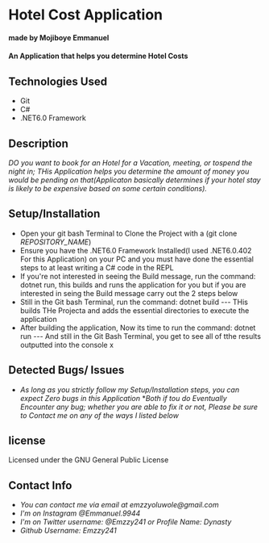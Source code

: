 # Hotel Cost Application
#### made by Mojiboye Emmanuel

#### An Application that helps you determine Hotel Costs

## Technologies Used
* Git
* C#
* .NET6.0 Framework

## Description
_DO you want to book for an Hotel for a Vacation, meeting, or tospend the night in; THis Application helps you determine the amount of money you would be pending on that(Applicaton basically determines if your hotel stay is likely to be expensive based on some certain conditions)._

## Setup/Installation
* Open your git bash Terminal to Clone the Project with a (git clone _REPOSITORY_NAME_)
* Ensure you have the .NET6.0 Framework Installed(I used .NET6.0.402 For this Application) on your PC and you must have done the essential steps to at least writing a C# code in the REPL 
* If you're not interested in seeing the Build message, run the command: dotnet run, this builds and runs the application for you but if you are interested in seing the Build message carry out the 2 steps below
* Still in the Git bash Terminal, run the command: dotnet build --- THis builds THe Projecta and adds the essential directories to execute the application
* After building the application, Now its time to run the command: dotnet run --- And still in the Git Bash Terminal, you get to see all of tthe results outputted into the console
x
## Detected Bugs/ Issues
* _As long as you strictly follow my Setup/Installation steps, you can expect Zero bugs in this Application_
*_Both if tou do Eventually Encounter any bug; whether you are able to fix it or not, Please be sure to Contact me on any of the ways I listed below_

## license 
Licensed under the GNU General Public License

## Contact Info
* _You can contact me via email at emzzyoluwole@gmail.com_
* _I'm on Instagram @Emmanuel.9944_
* _I'm on Twitter username: @Emzzy241 or Profile Name: Dynasty_
* _Github Username: Emzzy241_